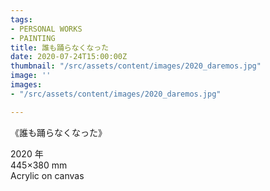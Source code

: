 ```yaml
---
tags:
- PERSONAL WORKS
- PAINTING
title: 誰も踊らなくなった
date: 2020-07-24T15:00:00Z
thumbnail: "/src/assets/content/images/2020_daremos.jpg"
image: ''
images:
- "/src/assets/content/images/2020_daremos.jpg"

---
```

《誰も踊らなくなった》

2020 年  
445×380 mm  
Acrylic on canvas